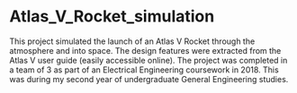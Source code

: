# Atlas_V_Rocket_simulation
This project simulated the launch of an Atlas V Rocket through the atmosphere and into space. The design features were extracted from the Atlas V user guide (easily accessible online).
The project was completed in a team of 3 as part of an Electrical Engineering coursework in 2018. This was during my second year of undergraduate General Engineering studies.
